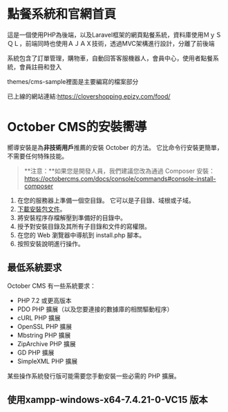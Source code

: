 # 點餐系統和官網首頁

這是一個使用PHP為後端，以及Laravel框架的網頁點餐系統，資料庫使用ＭｙＳＱＬ，前端同時也使用ＡＪＡＸ技術，透過MVC架構進行設計，分離了前後端

系統包含了訂單管理，購物車，自動回答客服機器人，會員中心，使用者點餐系統，會員註冊和登入

themes/cms-sample裡面是主要編寫的檔案部分

已上線的網站連結:https://clovershopping.epizy.com/food/


# October CMS的安裝嚮導

嚮導安裝是為**非技術用戶**推薦的安裝 October 的方法。 它比命令行安裝更簡單，不需要任何特殊技能。

> **注意：**如果您是開發人員，我們建議您改為通過 Composer 安裝：https://octobercms.com/docs/console/commands#console-install-composer

1. 在您的服務器上準備一個空目錄。 它可以是子目錄、域根或子域。
1. [下載安裝包文件](https://github.com/octobercms/install/archive/master.zip)。
1. 將安裝程序存檔解壓到準備好的目錄中。
1. 授予對安裝目錄及其所有子目錄和文件的寫權限。
1. 在您的 Web 瀏覽器中導航到 install.php 腳本。
1. 按照安裝說明進行操作。

## 最低系統要求

October CMS 有一些系統要求：

* PHP 7.2 或更高版本
* PDO PHP 擴展（以及您要連接的數據庫的相關驅動程序）
* cURL PHP 擴展
* OpenSSL PHP 擴展
* Mbstring PHP 擴展
* ZipArchive PHP 擴展
* GD PHP 擴展
* SimpleXML PHP 擴展

某些操作系統發行版可能需要您手動安裝一些必需的 PHP 擴展。

## 使用xampp-windows-x64-7.4.21-0-VC15 版本
